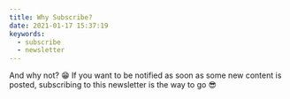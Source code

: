 ```yaml
---
title: Why Subscribe?
date: 2021-01-17 15:37:19
keywords:
  - subscribe
  - newsletter
---
```


And why not? :grin: If you want to be notified as soon as some new content is posted, subscribing to this newsletter is the way to go :sunglasses:

<script type="text/javascript" src="https://form.jotform.com/jsform/210166215063343"></script>

<!-- <form action="https://formspree.io/f/formspree_token" method="POST">
  <label>
    Your Name:
    <input type="text" name="name">
  </label>
  <label>
    Your Email:
    <input type="text" name="email">
  </label>
  <div class="g-recaptcha" data-sitekey="6LcjfzAaAAAAAJH7L7ZmyCGKpTzCG7bg4e_D0ZrK"></div>
  <button type="submit">Subscribe</button>
</form>

<script src="https://www.google.com/recaptcha/api.js" async defer></script> -->